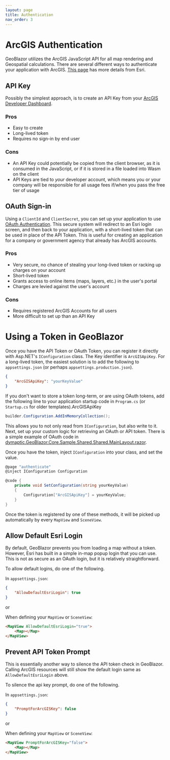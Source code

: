 ```yaml
---
layout: page
title: Authentication
nav_order: 3
---
```


# ArcGIS Authentication

GeoBlazor utilizes the ArcGIS JavaScript API for all map rendering and Geospatial calculations.
There are several different ways to authenticate your application with ArcGIS. 
[This page](https://developers.arcgis.com/documentation/mapping-apis-and-services/security/) has more details from Esri.

## API Key

Possibly the simplest approach, is to create an API Key from your [ArcGIS Developer Dashboard](https://developers.arcgis.com/api-keys/).

### Pros
- Easy to create
- Long-lived token
- Requires no sign-in by end user

### Cons
- An API Key could potentially be copied from the client browser, as it is consumed in the JavaScript, or if it is stored
  in a file loaded into Wasm on the client
- API Keys are tied to _your_ developer account, which means you or your company will be responsible for all usage fees 
  if/when you pass the free tier of usage

## OAuth Sign-in

Using a `ClientId` and `ClientSecret`, you can set up your application to use 
[OAuth Authentication](https://developers.arcgis.com/documentation/mapping-apis-and-services/security/oauth-2.0/).
This secure system will redirect to an Esri login screen, and then back to your application, with a short-lived token
that can be used in place of the API Token. This is useful for creating an application for a company or government
agency that already has ArcGIS accounts.

### Pros
- Very secure, no chance of stealing your long-lived token or racking up charges on your account
- Short-lived token
- Grants access to online items (maps, layers, etc.) in the user's portal
- Charges are levied against the user's account

### Cons
- Requires registered ArcGIS Accounts for all users
- More difficult to set up than an API Key

# Using a Token in GeoBlazor
Once you have the API Token or OAuth Token, you can register it directly with Asp.NET's `IConfiguration` class. The Key
identifier is `ArcGISApiKey`. For a long-lived token, the easiest solution is to add the following to `appsettings.json`
(or perhaps `appsettings.production.json`).

```json
{
    "ArcGISApiKey": "yourKeyValue"
}
```

If you don't want to store a token long-term, or are using OAuth tokens, add the following line to your application startup
code in `Program.cs` (or `Startup.cs` for older templates).ArcGISApiKey

```csharp
builder.Configuration.AddInMemoryCollection();
```

This allows you to not only read from `IConfiguration`, but also write to it. Next, set up your custom logic for retrieving
an OAuth or API token. There is a simple example of OAuth code in 
[dymaptic.GeoBlazor.Core.Sample.Shared.Shared.MainLayout.razor](https://github.com/dymaptic/GeoBlazor/blob/develop/samples/dymaptic.GeoBlazor.Core.Sample.Shared/Shared/MainLayout.razor).

Once you have the token, inject `IConfiguration` into your class, and set the value.

```csharp
@page "authenticate"
@inject IConfiguration Configuration

@code {
    private void SetConfiguration(string yourKeyValue)
    {
        Configuration["ArcGISApiKey"] = yourKeyValue;
    }
}

```

Once the token is registered by one of these methods, it will be picked up automatically by every `MapView` and `SceneView`.

## Allow Default Esri Login
By default, GeoBlazor prevents you from loading a map without a token. However, Esri has built in a simple in-map popup
login that you can use. This is not as secure as an OAuth login, but it is relatively straightforward.

To allow default logins, do one of the following.

In `appsettings.json`:
```json
{
    "AllowDefaultEsriLogin": true
}
```

or

When defining your `MapView` or `SceneView`:
```html
<MapView AllowDefaultEsriLogin="true">
    <Map></Map>
</MapView>
```

## Prevent API Token Prompt
This is essentially another way to silence the API token check in GeoBlazor. Calling ArcGIS resources will still 
show the default login same as `AllowDefaultEsriLogin` above.

To silence the api key prompt, do one of the following.

In `appsettings.json`:
```json
{
    "PromptForArcGISKey": false
}
```

or

When defining your `MapView` or `SceneView`:
```html
<MapView PromptForArcGISKey="false">
    <Map></Map>
</MapView>
```